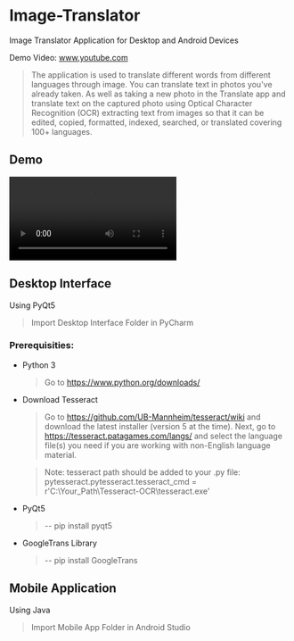 # Image-Translator
Image Translator Application for Desktop and Android Devices

Demo Video: www.youtube.com

>The application is used to translate different words from different languages through image. You can translate text in photos you've already taken. As well as taking a new photo in the Translate app and translate text on the captured photo using Optical Character Recognition (OCR) extracting text from images so that it can be edited, copied, formatted, indexed, searched, or translated covering 100+ languages.


## Demo
   ![AppDemo](demo.mp4)
   
## Desktop Interface 
   Using PyQt5
   >Import Desktop Interface Folder in PyCharm

### Prerequisities:

- Python 3
  >Go to https://www.python.org/downloads/
- Download Tesseract 
  >Go to https://github.com/UB-Mannheim/tesseract/wiki and download the latest installer (version 5 at the time). Next, go to https://tesseract.patagames.com/langs/ and select the language file(s) you need if you are working with non-English language material.
  
  > Note: tesseract path should be added to your .py file:   pytesseract.pytesseract.tesseract_cmd = r'C:\Your_Path\Tesseract-OCR\tesseract.exe'

- PyQt5 
  >-- pip install pyqt5

- GoogleTrans Library 
  >-- pip install GoogleTrans

## Mobile Application 
  Using Java 
  >Import Mobile App Folder in Android Studio

